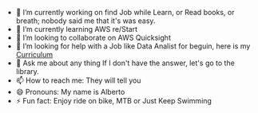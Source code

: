 - 🔭 I’m currently working on find Job while Learn, or Read books, or breath; nobody said me that it's was easy.
- 🌱 I’m currently learning AWS re/Start
- 👯 I’m looking to collaborate on AWS Quicksight
- 🤔 I’m looking for help with a Job like Data Analist for beguin, here is my <a href="https://drive.google.com/file/d/1Xbh98kk9TSKxhSdRaZX5GKkTKTXiJhJM/view?usp=drive_link">Curriculum</a>
- 💬 Ask me about any thing If I don't have the answer, let's go to the library.
- 📫 How to reach me: They will tell you
- 😄 Pronouns: My name is Alberto
- ⚡ Fun fact: Enjoy ride on bike, MTB or Just Keep Swimming
